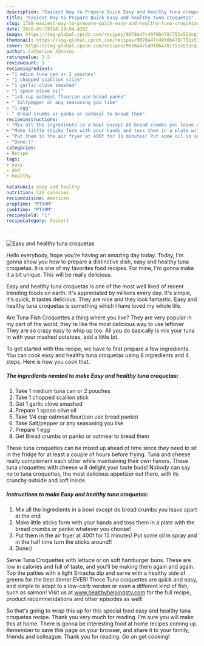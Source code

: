 ```yaml
---
description: "Easiest Way to Prepare Quick Easy and healthy tuna croquetas"
title: "Easiest Way to Prepare Quick Easy and healthy tuna croquetas"
slug: 1788-easiest-way-to-prepare-quick-easy-and-healthy-tuna-croquetas
date: 2020-05-19T18:29:04.420Z
image: https://img-global.cpcdn.com/recipes/9078a47c49f0b478/751x532cq70/easy-and-healthy-tuna-croquetas-recipe-main-photo.jpg
thumbnail: https://img-global.cpcdn.com/recipes/9078a47c49f0b478/751x532cq70/easy-and-healthy-tuna-croquetas-recipe-main-photo.jpg
cover: https://img-global.cpcdn.com/recipes/9078a47c49f0b478/751x532cq70/easy-and-healthy-tuna-croquetas-recipe-main-photo.jpg
author: Catherine Johnson
ratingvalue: 3.5
reviewcount: 5
recipeingredient:
- "1 mdium tuna can or 2 pouches"
- "1 chopped scallion stick"
- "1 garlic clove smashed"
- "1 spoon olive oil"
- "1/4 cup oatmeal flourcan use bread panko"
- " Saltpepper or any seasoning you like"
- "1 egg"
- " Bread crumbs or panko or oatmeal to bread them"
recipeinstructions:
- "Mix all the ingredients in a bowl except de bread crumbs you leave apart at the end"
- "Make little sticks form with your hands and toss them in a plate with the bread crumbs or panko whatever you choose!"
- "Put them in the air fryer at 400f for 15 minutes! Put some oil in spray and in the half time turn the sticks around!!"
- "Done:)"
categories:
- Recipe
tags:
- easy
- and
- healthy

katakunci: easy and healthy 
nutrition: 126 calories
recipecuisine: American
preptime: "PT34M"
cooktime: "PT39M"
recipeyield: "1"
recipecategory: Dessert

---
```



![Easy and healthy tuna croquetas](https://img-global.cpcdn.com/recipes/9078a47c49f0b478/751x532cq70/easy-and-healthy-tuna-croquetas-recipe-main-photo.jpg)

Hello everybody, hope you're having an amazing day today. Today, I'm gonna show you how to prepare a distinctive dish, easy and healthy tuna croquetas. It is one of my favorites food recipes. For mine, I'm gonna make it a bit unique. This will be really delicious.

Easy and healthy tuna croquetas is one of the most well liked of recent trending foods on earth. It's appreciated by millions every day. It's simple, it's quick, it tastes delicious. They are nice and they look fantastic. Easy and healthy tuna croquetas is something which I have loved my whole life.

Are Tuna Fish Croquettes a thing where you live? They are very popular in my part of the world; they&#39;re like the most delicious way to use leftover They are so crazy easy to whip up too. All you do basically is mix your tuna in with your mashed potatoes, add a little bit.


To get started with this recipe, we have to first prepare a few ingredients. You can cook easy and healthy tuna croquetas using 8 ingredients and 4 steps. Here is how you cook that.

<!--inarticleads1-->

##### The ingredients needed to make Easy and healthy tuna croquetas:

1. Take 1 médium tuna can or 2 pouches
1. Take 1 chopped scallion stick
1. Get 1 garlic clove smashed
1. Prepare 1 spoon olive oil
1. Take 1/4 cup oatmeal flour(can use bread panko)
1. Take  Salt/pepper or any seasoning you like
1. Prepare 1 egg
1. Get  Bread crumbs or panko or oatmeal to bread them


These tuna croquettes can be mixed up ahead of time since they need to sit in the fridge for at least a couple of hours before frying. Tuna and cheese really complement each other while maintaining their own flavors. These tuna croquettes with cheese will delight your taste buds! Nobody can say no to tuna croquettes, the most delicious appetizer out there, with its crunchy outside and soft inside. 

<!--inarticleads2-->

##### Instructions to make Easy and healthy tuna croquetas:

1. Mix all the ingredients in a bowl except de bread crumbs you leave apart at the end
1. Make little sticks form with your hands and toss them in a plate with the bread crumbs or panko whatever you choose!
1. Put them in the air fryer at 400f for 15 minutes! Put some oil in spray and in the half time turn the sticks around!!
1. Done:)


Serve Tuna Croquettes with lettuce or on soft hamburger buns. These are low in calories and full of taste, and you&#39;ll be making them again and again. Top the patties with a light Sriracha dip and serve with a healthy side of greens for the best dinner EVER! These Tuna croquettes are quick and easy, and simple to adapt to a low-carb version or even a different kind of fish, such as salmon! Visit us at www.healthyhelpingstv.com for the full recipe, product recommendations and other episodes as well! 

So that's going to wrap this up for this special food easy and healthy tuna croquetas recipe. Thank you very much for reading. I'm sure you will make this at home. There is gonna be interesting food at home recipes coming up. Remember to save this page on your browser, and share it to your family, friends and colleague. Thank you for reading. Go on get cooking!
